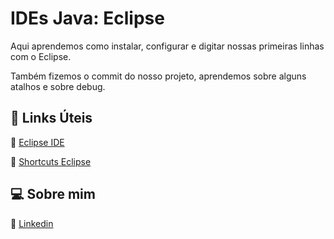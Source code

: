 # IDEs Java: Eclipse 

Aqui aprendemos como instalar, configurar e digitar nossas primeiras linhas com o Eclipse.

Também fizemos o commit do nosso projeto, aprendemos sobre alguns atalhos e sobre debug.



## :link: Links Úteis
:link: [Eclipse IDE](https://www.eclipse.org/downloads/)

:link: [Shortcuts Eclipse](http://www.w3big.com/pt/eclipse/eclipse-shortcuts.html)



## :computer: Sobre mim

:small_blue_diamond: [Linkedin](https://www.linkedin.com/in/valeriocesar/)

